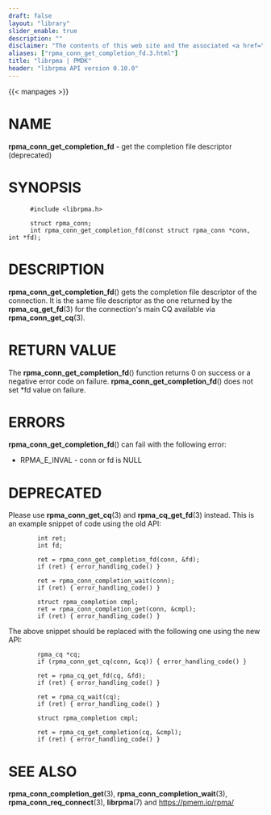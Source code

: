 ```yaml
---
draft: false
layout: "library"
slider_enable: true
description: ""
disclaimer: "The contents of this web site and the associated <a href=\"https://github.com/pmem\">GitHub repositories</a> are BSD-licensed open source."
aliases: ["rpma_conn_get_completion_fd.3.html"]
title: "librpma | PMDK"
header: "librpma API version 0.10.0"
---
```

{{< manpages >}}

[comment]: <> (SPDX-License-Identifier: BSD-3-Clause)
[comment]: <> (Copyright 2020, Intel Corporation)

NAME
====

**rpma\_conn\_get\_completion\_fd** - get the completion file descriptor
(deprecated)

SYNOPSIS
========

          #include <librpma.h>

          struct rpma_conn;
          int rpma_conn_get_completion_fd(const struct rpma_conn *conn, int *fd);

DESCRIPTION
===========

**rpma\_conn\_get\_completion\_fd**() gets the completion file
descriptor of the connection. It is the same file descriptor as the one
returned by the **rpma\_cq\_get\_fd**(3) for the connection\'s main CQ
available via **rpma\_conn\_get\_cq**(3).

RETURN VALUE
============

The **rpma\_conn\_get\_completion\_fd**() function returns 0 on success
or a negative error code on failure.
**rpma\_conn\_get\_completion\_fd**() does not set \*fd value on
failure.

ERRORS
======

**rpma\_conn\_get\_completion\_fd**() can fail with the following error:

-   RPMA\_E\_INVAL - conn or fd is NULL

DEPRECATED
==========

Please use **rpma\_conn\_get\_cq**(3) and **rpma\_cq\_get\_fd**(3)
instead. This is an example snippet of code using the old API:

            int ret;
            int fd;

            ret = rpma_conn_get_completion_fd(conn, &fd);
            if (ret) { error_handling_code() }

            ret = rpma_conn_completion_wait(conn);
            if (ret) { error_handling_code() }

            struct rpma_completion cmpl;
            ret = rpma_conn_completion_get(conn, &cmpl);
            if (ret) { error_handling_code() }

The above snippet should be replaced with the following one using the
new API:

            rpma_cq *cq;
            if (rpma_conn_get_cq(conn, &cq)) { error_handling_code() }

            ret = rpma_cq_get_fd(cq, &fd);
            if (ret) { error_handling_code() }

            ret = rpma_cq_wait(cq);
            if (ret) { error_handling_code() }

            struct rpma_completion cmpl;

            ret = rpma_cq_get_completion(cq, &cmpl);
            if (ret) { error_handling_code() }

SEE ALSO
========

**rpma\_conn\_completion\_get**(3), **rpma\_conn\_completion\_wait**(3),
**rpma\_conn\_req\_connect**(3), **librpma**(7) and
https://pmem.io/rpma/
